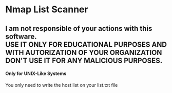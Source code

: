 # Nmap List Scanner
## I am not responsible of your actions with this software.<br/>USE IT ONLY FOR EDUCATIONAL PURPOSES AND WITH AUTORIZATION OF YOUR ORGANIZATION<br/>DON'T USE IT FOR ANY MALICIOUS PURPOSES.

#### Only for **UNIX-Like** Systems
You only need to write the host list on your list.txt file
